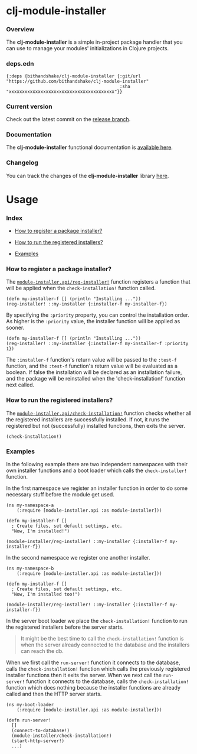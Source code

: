 
# clj-module-installer

### Overview

The <strong>clj-module-installer</strong> is a simple in-project package handler
that you can use to manage your modules' initializations in Clojure projects.

### deps.edn

```
{:deps {bithandshake/clj-module-installer {:git/url "https://github.com/bithandshake/clj-module-installer"
                                           :sha     "xxxxxxxxxxxxxxxxxxxxxxxxxxxxxxxxxxxxxxxx"}}
```

### Current version

Check out the latest commit on the [release branch](https://github.com/bithandshake/clj-module-installer/tree/release).

### Documentation

The <strong>clj-module-installer</strong> functional documentation is [available here](documentation/COVER.md).

### Changelog

You can track the changes of the <strong>clj-module-installer</strong> library [here](CHANGES.md).

# Usage

### Index

- [How to register a package installer?](#how-to-register-a-package-installer)

- [How to run the registered installers?](#how-to-run-the-registered-installers)

- [Examples](#examples)

### How to register a package installer?

The [`module-installer.api/reg-installer!`](documentation/clj/module-installer/API.md#reg-installer)
function registers a function that will be applied when the `check-installation!`
function called.

```
(defn my-installer-f [] (println "Installing ..."))
(reg-installer! ::my-installer {:installer-f my-installer-f})
```

By specifying the `:priority` property, you can control the installation order.
As higher is the `:priority` value, the installer function will be applied as sooner.

```
(defn my-installer-f [] (println "Installing ..."))
(reg-installer! ::my-installer {:installer-f my-installer-f :priority 1})
```

The `:installer-f` function's return value will be passed to the `:test-f` function,
and the `:test-f` function's return value will be evaluated as a boolean.
If false the installation will be declared as an installation failure,
and the package will be reinstalled when the 'check-installation!' function next called.

### How to run the registered installers?

The [`module-installer.api/check-installation!`](documentation/clj/module-installer/API.md#check-installation)
function checks whether all the registered installers are successfully installed.
If not, it runs the registered but not (successfully) installed functions, then exits
the server.

```
(check-installation!)
```

### Examples

In the following example there are two independent namespaces with their
own installer functions and a boot loader which calls the `check-installer!`
function.

In the first namespace we register an installer function in order to do some
necessary stuff before the module get used.

```
(ns my-namespace-a
    (:require [module-installer.api :as module-installer]))

(defn my-installer-f []
  ; Create files, set default settings, etc.
  "Now, I'm installed!")    

(module-installer/reg-installer! ::my-installer {:installer-f my-installer-f})  
```

In the second namespace we register one another installer.

```
(ns my-namespace-b
    (:require [module-installer.api :as module-installer]))

(defn my-installer-f []
  ; Create files, set default settings, etc.
  "Now, I'm installed too!")    

(module-installer/reg-installer! ::my-installer {:installer-f my-installer-f})  
```

In the server boot loader we place the `check-installation!` function to run
the registered installers before the server starts.

> It might be the best time to call the `check-installation!` function is when the
  server already connected to the database and the installers can reach the db.

When we first call the `run-server!` function it connects to the database,
calls the `check-installation!` function which calls the previously registered
installer functions then it exits the server.
When we next call the `run-server!` function it connects to the database,
calls the `check-installation!` function which does nothing because the installer
functions are already called and then the HTTP server starts.

```
(ns my-boot-loader
    (:require [module-installer.api :as module-installer]))

(defn run-server!
  []
  (connect-to-database!)
  (module-installer/check-installation!)
  (start-http-server!)
  ...)    
```
